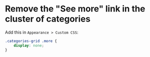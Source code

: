 # Remove the "See more" link in the cluster of categories

Add this in `Appearance > Custom CSS`:

```css
.categories-grid .more {
    display: none;
}
```
